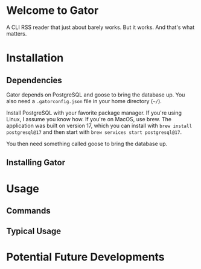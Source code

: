 # Welcome to Gator
A CLI RSS reader that just about barely works.
But it works. And that's what matters.

# Installation

## Dependencies
Gator depends on PostgreSQL and goose to bring the database up. You also need a ```.gatorconfig.json``` file in your home directory (```~/```).

Install PostgreSQL with your favorite package manager. If you're using Linux, I assume you know how. If you're on MacOS, use brew. The application
was built on version 17, which you can install with ```brew install postgresql@17``` and then start with ```brew services start postgresql@17```.

You then need something called goose to bring the database up. 

## Installing Gator

# Usage

## Commands

## Typical Usage

# Potential Future Developments

